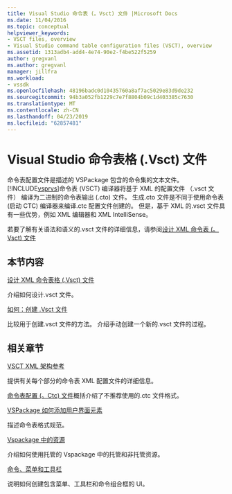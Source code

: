 ```yaml
---
title: Visual Studio 命令表 (。Vsct) 文件 |Microsoft Docs
ms.date: 11/04/2016
ms.topic: conceptual
helpviewer_keywords:
- VSCT files, overview
- Visual Studio command table configuration files (VSCT), overview
ms.assetid: 1313adb4-add4-4e74-90e2-f4be522f5259
author: gregvanl
ms.author: gregvanl
manager: jillfra
ms.workload:
- vssdk
ms.openlocfilehash: 48196badc0d10435760a8af7ac5029e83d9de232
ms.sourcegitcommit: 94b3a052fb1229c7e7f8804b09c1d403385c7630
ms.translationtype: MT
ms.contentlocale: zh-CN
ms.lasthandoff: 04/23/2019
ms.locfileid: "62857481"
---
```

# <a name="visual-studio-command-table-vsct-files"></a>Visual Studio 命令表格 (.Vsct) 文件
命令表配置文件是描述的 VSPackage 包含的命令集的文本文件。 [!INCLUDE[vsprvs](../../code-quality/includes/vsprvs_md.md)]命令表 (VSCT) 编译器将基于 XML 的配置文件 （.vsct 文件） 编译为二进制的命令表输出 (.cto) 文件。 生成.cto 文件是不同于使用命令表 (启动 CTC) 编译器来编译.ctc 配置文件创建的。 但是，基于 XML 的.vsct 文件具有一些优势，例如 XML 编辑器和 XML IntelliSense。

 若要了解有关语法和语义的.vsct 文件的详细信息，请参阅[设计 XML 命令表 (。Vsct) 文件](../../extensibility/internals/designing-xml-command-table-dot-vsct-files.md)

## <a name="in-this-section"></a>本节内容
 [设计 XML 命令表格 (.Vsct) 文件](../../extensibility/internals/designing-xml-command-table-dot-vsct-files.md)

 介绍如何设计.vsct 文件。

 [如何：创建 .Vsct 文件](../../extensibility/internals/how-to-create-a-dot-vsct-file.md)

 比较用于创建.vsct 文件的方法。 介绍手动创建一个新的.vsct 文件的过程。

## <a name="related-sections"></a>相关章节
 [VSCT XML 架构参考](../../extensibility/vsct-xml-schema-reference.md)

 提供有关每个部分的命令表 XML 配置文件的详细信息。

 [命令表配置 (。Ctc) 文件](https://msdn.microsoft.com/library/3413dda1-f372-4669-bcf0-c64d3463842c)概括介绍了不推荐使用的.ctc 文件格式。

 [VSPackage 如何添加用户界面元素](../../extensibility/internals/how-vspackages-add-user-interface-elements.md)

 描述命令表格式规范。

 [Vspackage 中的资源](../../extensibility/internals/resources-in-vspackages.md)

 介绍如何使用托管的 Vspackage 中的托管和非托管资源。

 [命令、菜单和工具栏](../../extensibility/internals/commands-menus-and-toolbars.md)

 说明如何创建包含菜单、工具栏和命令组合框的 UI。